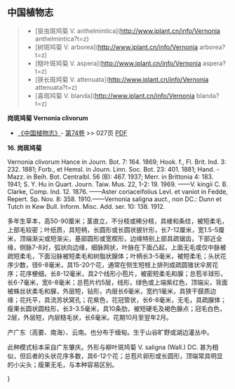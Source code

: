 

## 中国植物志

> * [驱虫斑鸠菊  V.  anthelmintica](http://www.iplant.cn/info/Vernonia anthelmintica?t=z)
> * [树斑鸠菊  V.  arborea](http://www.iplant.cn/info/Vernonia arborea?t=z)
> * [糙叶斑鸠菊  V.  aspera](http://www.iplant.cn/info/Vernonia aspera?t=z)
> * [狭长斑鸠菊  V.  attenuata](http://www.iplant.cn/info/Vernonia attenuata?t=z)
> * [喜斑鸠菊  V.  blanda](http://www.iplant.cn/info/Vernonia blanda?t=z)

**岗斑鸠菊 Vernonia clivorum**

* [《中国植物志》](http://www.iplant.cn/frps)- [第74卷](http://www.iplant.cn/frps/vol/74) >> 027页 [PDF](http://www.iplant.cn/frps/pdf/74/027a.PDF)

**16. 岗斑鸠菊**

Vernonia clivorum Hance in Journ. Bot. 7: 164. 1869; Hook. f., Fl. Brit. Ind. 3: 232. 1881; Forb., et Hemsl. in Journ. Linn. Soc. Bot. 23: 401. 1881; Hand. -Mazz. in Beih. Bot. Centralbl. 56 (B): 467. 1937; Merr. in Brittonia 4: 183. 1941; S. Y. Hu in Quart. Journ. Taiw. Mus. 22, 1-2: 19. 1969. ——V. kingii C. B. Clarke, Comp. Ind. 12. 1876. ——Aster coriaceifolius Levl. et vaniot in Fedde, Repert. Sp. Nov. 8: 358. 1910.——Vernonia saligna auct., non DC.: Dunn et Tutch in Kew Bull. Inform. Misc. Add. ser. 10: 138. 1912.

多年生草本，高50-90厘米；茎直立，不分枝或稀分枝，具棱和条纹，被短柔毛，上部毛较密；叶纸质，具短柄，长圆形或长圆状披针形，长7-12厘米，宽1.5-5厘米，顶端渐尖或短渐尖，基部圆形或宽楔形，边缘特别上部具疏锯齿，下部近全缘，侧脉7-8对，弧状向边缘，细脉网状，叶脉在下面凸起，上面无毛或仅中脉被疏短柔毛，下面沿脉被短柔毛和树脂状腺体；叶柄长3-5毫米，被短柔毛；头状花序少数，径6-8毫米，具15-20个花，通常在侧生短枝上排列成疏圆锥状伞房花序；花序梗细，长8-12毫米，具2个线形小苞片，被密短柔毛和腺；总苞半球形，长6-7毫米，宽6-8毫米；总苞片约5层，线形，绿色或上端紫红色，顶端尖，背面被蛛丝状柔毛和腺，外层短，钻形，内层长6毫米，宽约1毫米，具狭干膜质边缘；花托平，具流苏状窝孔；花紫色，花冠管状，长6-8毫米，无毛，具疏腺体；瘦果长圆状圆柱形，长3-3.5毫米，具10条肋，被短硬毛及褐色腺点；冠毛白色，2层，外层短，内层糙毛状，长6毫米。花期10月至翌年2月。

产广东（高要、南海）、云南。也分布于缅甸。生于山谷旷野或湖边灌丛中。

此种模式标本采自广东肇庆。外形与柳叶斑鸠菊 V. saligna (Wall.) DC. 甚为相似，但后者的头状花序多数，具6-12个花；总苞片卵形或长圆形，顶端常具明显的小尖头；瘦果无毛，与本种容易区别。

}
